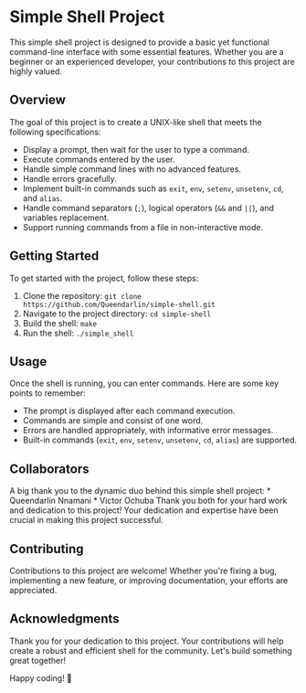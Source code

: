 # Simple Shell Project
This simple shell project is designed to provide a basic yet functional command-line interface with some essential features. Whether you are a beginner or an experienced developer, your contributions to this project are highly valued.

## Overview
The goal of this project is to create a UNIX-like shell that meets the following specifications:
- Display a prompt, then wait for the user to type a command.
- Execute commands entered by the user.
- Handle simple command lines with no advanced features.
- Handle errors gracefully.
- Implement built-in commands such as `exit`, `env`, `setenv`, `unsetenv`, `cd`, and `alias`.
- Handle command separators (`;`), logical operators (`&&` and `||`), and variables replacement.
- Support running commands from a file in non-interactive mode.

## Getting Started
To get started with the project, follow these steps:
1. Clone the repository: `git clone https://github.com/Queendarlin/simple-shell.git`
2. Navigate to the project directory: `cd simple-shell`
3. Build the shell: `make`
4. Run the shell: `./simple_shell`

## Usage

Once the shell is running, you can enter commands. Here are some key points to remember:
- The prompt is displayed after each command execution.
- Commands are simple and consist of one word.
- Errors are handled appropriately, with informative error messages.
- Built-in commands (`exit`, `env`, `setenv`, `unsetenv`, `cd`, `alias`) are supported.

## Collaborators
A big thank you to the dynamic duo behind this simple shell project:
	* Queendarlin Nnamani
	* Victor Ochuba
Thank you both for your hard work and dedication to this project!
Your dedication and expertise have been crucial in making this project successful.

## Contributing
Contributions to this project are welcome! Whether you're fixing a bug, implementing a new feature, or improving documentation, your efforts are appreciated.

## Acknowledgments

Thank you for your dedication to this project. Your contributions will help create a robust and efficient shell for the community. Let's build something great together!

Happy coding! 🚀
